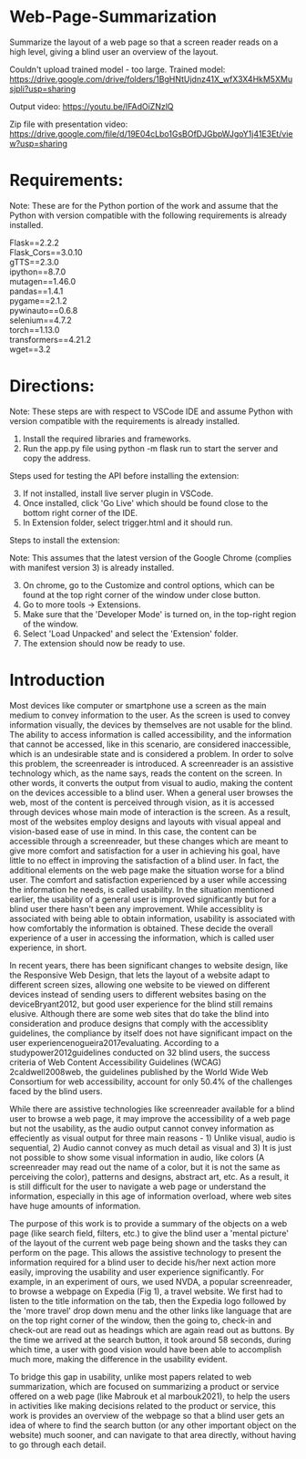 # Web-Page-Summarization
Summarize the layout of a web page so that a screen reader reads on a high level, giving a blind user an overview of the layout.

Couldn't upload trained model - too large.
Trained model: https://drive.google.com/drive/folders/1BgHNtUjdnz41X_wfX3X4HkM5XMusjpli?usp=sharing

Output video: https://youtu.be/IFAdOiZNzlQ

Zip file with presentation video: https://drive.google.com/file/d/19E04cLbo1GsBOfDJGbpWJgoY1j41E3Et/view?usp=sharing

# Requirements:
Note: These are for the Python portion of the work and assume that the Python with version compatible with the following requirements is already installed.

Flask==2.2.2<br />
Flask_Cors==3.0.10<br />
gTTS==2.3.0<br />
ipython==8.7.0<br />
mutagen==1.46.0<br />
pandas==1.4.1<br />
pygame==2.1.2<br />
pywinauto==0.6.8<br />
selenium==4.7.2<br />
torch==1.13.0<br />
transformers==4.21.2<br />
wget==3.2<br />

# Directions:
Note: These steps are with respect to VSCode IDE and assume Python with version compatible with the requirements is already installed.


1) Install the required libraries and frameworks.
2) Run the app.py file using python -m flask run to start the server and copy the address.


Steps used for testing the API before installing the extension:

3) If not installed, install live server plugin in VSCode.
4) Once installed, click 'Go Live' which should be found close to the bottom right corner of the IDE.
5) In Extension folder, select trigger.html and it should run.

Steps to install the extension:

Note: This assumes that the latest version of the Google Chrome (complies with manifest version 3) is already installed.

3) On chrome, go to the Customize and control options, which can be found at the top right corner of the window under close button.
4) Go to more tools -> Extensions.
5) Make sure that the 'Developer Mode' is turned on, in the top-right region of the window.
6) Select 'Load Unpacked' and select the 'Extension' folder.
7) The extension should now be ready to use.

# Introduction

Most devices like computer or smartphone use a screen as the main medium to convey information to the user. As the screen is used to convey information visually, the devices by themselves are not usable for the blind. The ability to access information is called accessibility, and the information that cannot be accessed, like in this scenario, are considered inaccessible, which is an undesirable state and is considered a problem. In order to solve this problem, the screenreader is introduced. A screenreader is an assistive technology which, as the name says, reads the content on the screen. In other words, it converts the output from visual to audio, making the content on the devices accessible to a blind user.
When a general user browses the web, most of the content is perceived through vision, as it is accessed through devices whose main mode of interaction is the screen. As a result, most of the websites employ designs and layouts with visual appeal and  vision-based ease of use in mind. In this case, the content can be accessible through a screenreader, but these changes which are meant to give more comfort and satisfaction for a user in achieving his goal, have little to no effect in improving the satisfaction of a blind user. In fact, the additional elements on the web page make the situation worse for a blind user. The comfort and satisfaction experienced by a user while accessing the information he needs, is called usability. In the situation mentioned earlier, the usability of a general user is improved significantly but for a blind user there hasn't been any improvement. While accessiblity is associated with being able to obtain information, usability is associated with how comfortably the information is obtained. These decide the overall experience of a user in accessing the information, which is called user experience, in short.

In recent years, there has been significant changes to website design, like the Responsive Web Design, that lets the layout of a website adapt to different screen sizes, allowing one website to be viewed on different devices instead of sending users to different websites basing on the deviceBryant2012, but good user experience for the blind still remains elusive. Although there are some web sites that do take the blind into consideration and produce designs that comply with the accessiblity guidelines, the compliance by itself does not have significant impact on the user experiencenogueira2017evaluating. According to a studypower2012guidelines conducted on 32 blind users, the success criteria of Web Content Accessibility Guidelines (WCAG) 2caldwell2008web, the guidelines published by the World Wide Web Consortium for web accessibility, account for only 50.4\% of the challenges faced by the blind users.

While there are assistive technologies like screenreader available for a blind user to browse a web page, it may improve the accessibility of a web page but not the usability, as the audio output cannot convey information as effeciently as visual output for three main reasons - 1) Unlike visual, audio is sequential, 2) Audio cannot convey as much detail as visual and 3) It is just not possible to show some visual information in audio, like colors (A screenreader may read out the name of a color, but it is not the same as perceiving the color), patterns and designs, abstract art, etc. As a result, it is still difficult for the user to navigate a web page or understand the information, especially in this age of information overload, where web sites have huge amounts of information.

The purpose of this work is to provide a summary of the objects on a web page (like search field, filters, etc.) to give the blind user a 'mental picture' of the layout of the current web page being shown and the tasks they can perform on the page.  This allows the assistive technology to present the information required for a blind user to decide his/her next action more easily, improving the usability and user experience significantly. For example, in an experiment of ours, we used NVDA, a popular screenreader, to browse a webpage on Expedia (Fig 1), a travel website. We first had to listen to the title information on the tab, then the Expedia logo followed by the 'more travel' drop down menu and the other links like language that are on the top right corner of the window, then the going to, check-in and check-out are read out as headings which are again read out as buttons. By the time we arrived at the search button, it took around 58 seconds, during which time, a user with good vision would have been able to accomplish much more, making the difference in the usability evident.

To bridge this gap in usability, unlike most papers related to web summarization, which are focused on summarizing a product or service offered on a web page (like Mabrouk et al marbouk2021), to help the users in activities like making decisions related to the product or service, this work is provides an overview of the webpage so that a blind user gets an idea of where to find the search button (or any other important object on the website) much sooner, and can navigate to that area directly, without having to go through each detail.

